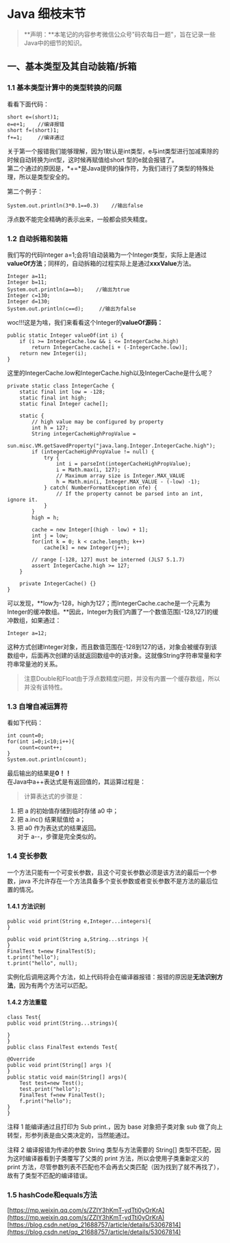 # Java 细枝末节  
>**声明：**本笔记的内容参考微信公众号"码农每日一题"，旨在记录一些Java中的细节的知识。  

## 一、基本类型及其自动装箱/拆箱
### 1.1 基本类型计算中的类型转换的问题  
看看下面代码：  

	short e=(short)1;
	e=e+1;    //编译报错
    short f=(short)1;
	f+=1;     //编译通过  

关于第一个报错我们能够理解，因为1默认是int类型，e与int类型进行加减乘除的时候自动转换为int型，这时候再赋值给short 型的e就会报错了。  
第二个通过的原因是，*+=*是Java提供的操作符，为我们进行了类型的特殊处理，所以是类型安全的。  

第二个例子：  

	System.out.println(3*0.1==0.3)    //输出false  

浮点数不能完全精确的表示出来，一般都会损失精度。

### 1.2 自动拆箱和装箱  
 
我们写的代码Integer a=1;会将1自动装箱为一个Integer类型，实际上是通过**valueOf方法**；同样的，自动拆箱的过程实际上是通过**xxxValue**方法。  

	Integer a=11;
	Integer b=11;
	System.out.println(a==b);    //输出为true
	Integer c=130;
	Integer d=130;
	System.out.println(c==d);     //输出为false

woc!!!这是为啥，我们来看看这个Integer的**valueOf源码：**

	public static Integer valueOf(int i) {
        if (i >= IntegerCache.low && i <= IntegerCache.high)
            return IntegerCache.cache[i + (-IntegerCache.low)];
        return new Integer(i);
    }  

这里的IntegerCache.low和IntegerCache.high以及IntegerCache是什么呢？  

	private static class IntegerCache {
        static final int low = -128;
        static final int high;
        static final Integer cache[];

        static {
            // high value may be configured by property
            int h = 127;
            String integerCacheHighPropValue =
                sun.misc.VM.getSavedProperty("java.lang.Integer.IntegerCache.high");
            if (integerCacheHighPropValue != null) {
                try {
                    int i = parseInt(integerCacheHighPropValue);
                    i = Math.max(i, 127);
                    // Maximum array size is Integer.MAX_VALUE
                    h = Math.min(i, Integer.MAX_VALUE - (-low) -1);
                } catch( NumberFormatException nfe) {
                    // If the property cannot be parsed into an int, ignore it.
                }
            }
            high = h;

            cache = new Integer[(high - low) + 1];
            int j = low;
            for(int k = 0; k < cache.length; k++)
                cache[k] = new Integer(j++);

            // range [-128, 127] must be interned (JLS7 5.1.7)
            assert IntegerCache.high >= 127;
        }

        private IntegerCache() {}
    }

可以发现，**low为-128，high为127；而IntegerCache.cache是一个元素为Integer的缓冲数组。**因此，Integer为我们内置了一个数值范围[-128,127]的缓冲数组，如果通过：  

	Integer a=12;

这种方式创建Integer对象，而且数值范围在-128到127的话，对象会被缓存到该数组中，后面再次创建的话就返回数组中的该对象。这就像String字符串常量和字符串常量池的关系。  
>注意Double和Float由于浮点数精度问题，并没有内置一个缓存数组，所以并没有该特性。  

### 1.3 自增自减运算符  
看如下代码：  

	int count=0;
	for(int i=0;i<10;i++){
		count=count++;
	}
	System.out.println(count);  

最后输出的结果是**0！！**  
在Java中a++表达式是有返回值的，其运算过程是：
>计算表达式的步骤是：  
1. 把 a 的初始值存储到临时存储 a0 中；  
2. 把 a.inc() 结果赋值给 a；  
3. 把 a0 作为表达式的结果返回。  
对于 a--，步骤是完全类似的。  

### 1.4 变长参数  

一个方法只能有一个可变长参数，且这个可变长参数必须是该方法的最后一个参数，java 不允许存在一个方法具备多个变长参数或者变长参数不是方法的最后位置的情况。  
#### 1.4.1 方法识别  

	public void print(String e,Integer...integers){
	}
	
	public void print(String a,String...strings ){
	}  
	FinalTest t=new FinalTest(5);
	t.print("hello");
	t.print("hello", null);  

实例化后调用这两个方法，如上代码将会在编译器报错：报错的原因是**无法识别方法**，因为有两个方法可以匹配。  

#### 1.4.2 方法重载  

	class Test{
	public void print(String...strings){
		
	}
	}
	public class FinalTest extends Test{

	@Override
	public void print(String[] args ){
	}
	public static void main(String[] args){
		Test test=new Test();
		test.print("hello");
		FinalTest f=new FinalTest();
		f.print("hello");
	}
	}  

注释 1 能编译通过且打印为 Sub print.，因为 base 对象把子类对象 sub 做了向上转型，形参列表是由父类决定的，当然能通过。

注释 2 编译报错为传递的参数 String 类型与方法需要的 String[] 类型不匹配，因为这时编译器看到子类覆写了父类的 print 方法，所以会使用子类重新定义的 print 方法，尽管参数列表不匹配也不会再去父类匹配（因为找到了就不再找了），故有了类型不匹配的编译错误。  

### 1.5 hashCode和equals方法  
[https://mp.weixin.qq.com/s/ZZIY3hKmT-ydTti0yOrKrA](https://mp.weixin.qq.com/s/ZZIY3hKmT-ydTti0yOrKrA)  
[https://blog.csdn.net/qq_21688757/article/details/53067814](https://blog.csdn.net/qq_21688757/article/details/53067814)  

